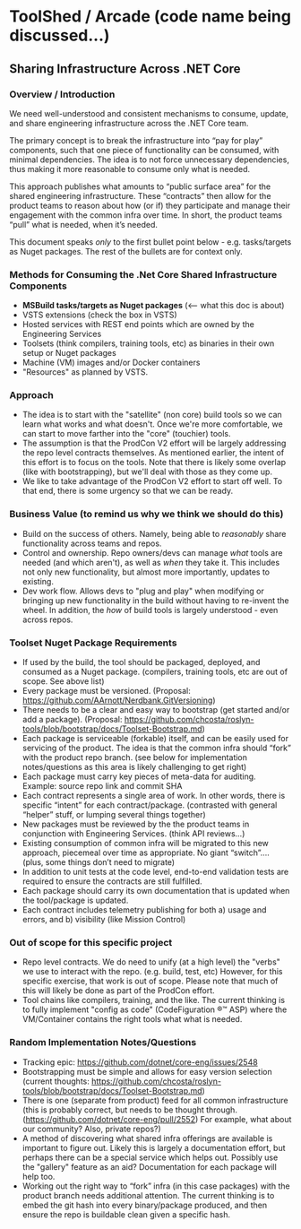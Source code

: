 # ToolShed / Arcade (code name being discussed...)

## Sharing Infrastructure Across .NET Core

### Overview / Introduction
We need well-understood and consistent mechanisms to consume, update, and share engineering infrastructure across the .NET Core team.  

The primary concept is to break the infrastructure into “pay for play” components, such that one piece of functionality can be consumed, with minimal dependencies.  The idea is to not force unnecessary dependencies, thus making it more reasonable to consume only what is needed.

This approach publishes what amounts to “public surface area” for the shared engineering infrastructure.  These “contracts” then allow for the product teams to reason about how (or if) they participate and manage their engagement with the common infra over time.  In short, the product teams “pull” what is needed, when it’s needed.

This document speaks _only_ to the first bullet point below - e.g. tasks/targets as Nuget packages.  The rest of the bullets are for context only.

### Methods for Consuming the .Net Core Shared Infrastructure Components

-	**MSBuild tasks/targets as Nuget packages**  (<-- what this doc is about)
-	VSTS extensions  (check the box in VSTS)
-	Hosted services with REST end points which are owned by the Engineering Services
-	Toolsets (think compilers, training tools, etc) as binaries in their own setup or Nuget packages
-	Machine (VM) images and/or Docker containers
-	"Resources" as planned by VSTS.

### Approach
-  The idea is to start with the "satellite" (non core) build tools so we can learn what works and what doesn't.  Once we're more comfortable, we can start to move farther into the "core" (touchier) tools.
-  The assumption is that the ProdCon V2 effort will be largely addressing the repo level contracts themselves.  As mentioned earlier, the intent of this effort is to focus on the tools.  Note that there is likely some overlap (like with bootstrapping), but we'll deal with those as they come up.
-  We like to take advantage of the ProdCon V2 effort to start off well.  To that end, there is some urgency so that we can be ready.

### Business Value (to remind us why we think we should do this)
-  Build on the success of others.  Namely, being able to _reasonably_ share functionality across teams and repos. 
-  Control and ownership.  Repo owners/devs can manage _what_ tools are needed (and which aren't), as well as _when_ they take it.  This includes not only new functionality, but almost more importantly, updates to existing.
-  Dev work flow.  Allows devs to "plug and play" when modifying or bringing up new functionality in the build without having to re-invent the wheel.  In addition, the _how_ of build tools is largely understood - even across repos.
 

### Toolset Nuget Package Requirements
-	If used by the build, the tool should be packaged, deployed, and consumed as a Nuget package.  (compilers, training tools, etc are out of scope.  See above list)
-	Every package must be versioned.  (Proposal: https://github.com/AArnott/Nerdbank.GitVersioning)
- There needs to be a clear and easy way to bootstrap (get started and/or add a package).  (Proposal: https://github.com/chcosta/roslyn-tools/blob/bootstrap/docs/Toolset-Bootstrap.md)
-	Each package is serviceable (forkable) itself, and can be easily used for servicing of the product.  The idea is that the common infra should “fork” with the product repo branch.  (see below for implementation notes/questions as this area is likely challenging to get right)
- Each package must carry key pieces of meta-data for auditing.  Example: source repo link and commit SHA
-	Each contract represents a single area of work.  In other words, there is specific “intent” for each contract/package.  (contrasted with general “helper” stuff, or lumping several things together)
-	New packages must be reviewed by the the product teams in conjunction with Engineering Services.  (think API reviews…)
-	Existing consumption of common infra will be migrated to this new approach, piecemeal over time as appropriate.  No giant “switch”….  (plus, some things don’t need to migrate)
-	In addition to unit tests at the code level, end-to-end validation tests are required to ensure the contracts are still fulfilled.
- Each package should carry its own documentation that is updated when the tool/package is updated.
-	Each contract includes telemetry publishing for both a) usage and errors, and b) visibility (like Mission Control)

### Out of scope for this specific project
-  Repo level contracts.  We do need to unify (at a high level) the "verbs" we use to interact with the repo.  (e.g. build, test, etc)  However, for this specific exercise, that work is out of scope.  Please note that much of this will likely be done as part of the ProdCon effort.
-  Tool chains like compilers, training, and the like.  The current thinking is to fully implement "config as code" (CodeFiguration  ®™ ASP) where the VM/Container contains the right tools what what is needed.

### Random Implementation Notes/Questions
-  Tracking epic: https://github.com/dotnet/core-eng/issues/2548
-  Bootstrapping must be simple and allows for easy version selection  (current thoughts: https://github.com/chcosta/roslyn-tools/blob/bootstrap/docs/Toolset-Bootstrap.md)
-  There is one (separate from product) feed for all common infrastructure (this is probably correct, but needs to be thought through. (https://github.com/dotnet/core-eng/pull/2552)   For example, what about our community?  Also, private repos?)
-  A method of discovering what shared infra offerings are available is important to figure out.  Likely this is largely a documentation effort, but perhaps there can be a special service which helps out.  Possibly use the "gallery" feature as an aid?  Documentation for each package will help too.
-  Working out the right way to “fork” infra (in this case packages) with the product branch needs additional attention.  The current thinking is to embed the git hash into every binary/package produced, and then ensure the repo is buildable clean given a specific hash.
